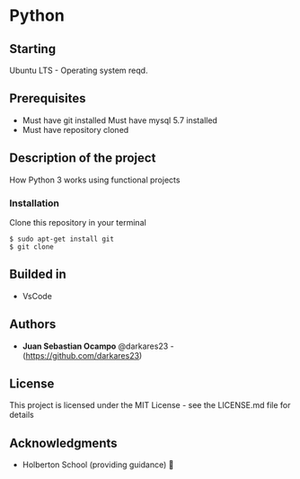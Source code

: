 # Python

## Starting
Ubuntu LTS - Operating system reqd.

## Prerequisites

- Must have git installed
Must have mysql 5.7 installed
- Must have repository cloned

## Description of the project

How Python 3 works using functional projects

### Installation
Clone this repository in your terminal
```
$ sudo apt-get install git
$ git clone
```

## Builded in

 * VsCode


## Authors

 * **Juan Sebastian Ocampo** @darkares23  -(https://github.com/darkares23)


## License

This project is licensed under the MIT License - see the LICENSE.md file for details

## Acknowledgments

 * Holberton School (providing guidance) 📢